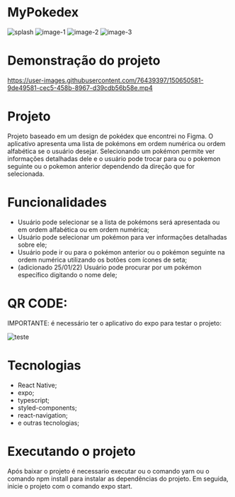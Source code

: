 # MyPokedex

![splash](https://user-images.githubusercontent.com/76439397/150650570-0b49add7-2619-4a0c-8df0-2530c395890c.jpg)
![image-1](https://user-images.githubusercontent.com/76439397/150650571-9d499920-6df6-46ee-8af8-9ee2c5e553fc.jpg)
![image-2](https://user-images.githubusercontent.com/76439397/150650572-4a9145f4-1ca1-445d-b0d6-6013b7a33012.jpg)
![image-3](https://user-images.githubusercontent.com/76439397/150650577-3e22f185-2ff0-41fd-a042-47e1527b3ba9.jpg)

# Demonstração do projeto

https://user-images.githubusercontent.com/76439397/150650581-9de49581-cec5-458b-8967-d39cdb56b58e.mp4

# Projeto

Projeto baseado em um design de pokédex que encontrei no Figma. O aplicativo apresenta uma lista de pokémons em ordem numérica ou ordem alfabética se o usuário desejar. Selecionando um pokémon permite ver informações detalhadas dele e o usuário pode trocar para ou o pokemon seguinte ou o pokemon anterior dependendo da direção que for selecionada.

# Funcionalidades

- Usuário pode selecionar se a lista de pokémons será apresentada ou em ordem alfabética ou em ordem numérica;
- Usuário pode selecionar um pokémon para ver informações detalhadas sobre ele;
- Usuário pode ir ou para o pokémon anterior ou o pokémon seguinte na ordem numérica utilizando os botões com ícones de seta;
- (adicionado 25/01/22) Usuário pode procurar por um pokémon específico digitando o nome dele;

# QR CODE:

IMPORTANTE: é necessário ter o aplicativo do expo para testar o projeto:

![teste](https://user-images.githubusercontent.com/76439397/151027455-16976c7d-c1d6-4612-bd58-34afbe60d642.png)

# Tecnologias

- React Native;
- expo;
- typescript;
- styled-components;
- react-navigation;
- e outras tecnologias;

# Executando o projeto

Após baixar o projeto é necessario executar ou o comando yarn ou o comando npm install para instalar as dependências do projeto. Em seguida, inicie o projeto com o comando expo start.
